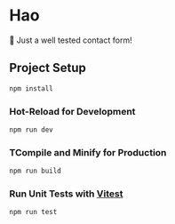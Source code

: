 # Hao

🤣 Just a well tested contact form!

## Project Setup

```sh
npm install
```


### Hot-Reload for Development

```sh
npm run dev
```


### TCompile and Minify for Production

```sh
npm run build
```

### Run Unit Tests with [Vitest](https://vitest.dev/)

```sh
npm run test
```
